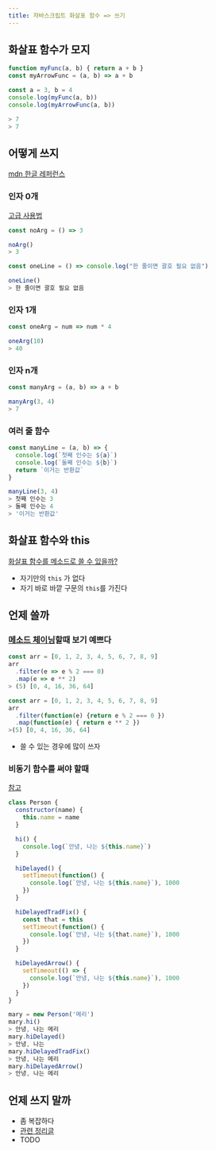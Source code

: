 ```yaml
---
title: 자바스크립트 화살표 함수 => 쓰기
---
```


## 화살표 함수가 모지

```js
function myFunc(a, b) { return a + b }
const myArrowFunc = (a, b) => a + b

const a = 3, b = 4
console.log(myFunc(a, b))
console.log(myArrowFunc(a, b))

> 7
> 7
```

## 어떻게 쓰지

[mdn 한글 레퍼런스](https://developer.mozilla.org/ko/docs/Web/JavaScript/Reference/Functions/Arrow_functions)


### 인자 0개

[고급 사용법](https://developer.mozilla.org/en-US/docs/Web/JavaScript/Reference/Functions/Arrow_functions#advanced_syntax)
```js
const noArg = () => 3

noArg()
> 3

const oneLine = () => console.log("한 줄이면 괄호 필요 없음")

oneLine()
> 한 줄이면 괄호 필요 없음
```

### 인자 1개
```js
const oneArg = num => num * 4

oneArg(10)
> 40
```

### 인자 n개

```js
const manyArg = (a, b) => a + b

manyArg(3, 4)
> 7
```

### 여러 줄 함수
```js
const manyLine = (a, b) => {
  console.log(`첫째 인수는 ${a}`)
  console.log(`둘째 인수는 ${b}`)
  return `이거는 반환값`
}

manyLine(3, 4)
> 첫째 인수는 3
> 둘째 인수는 4
> '이거는 반환값'
```

## 화살표 함수와 this

[화살표 함수를 메소드로 쓸 수 있을까?](https://developer.mozilla.org/en-US/docs/Web/JavaScript/Reference/Functions/Arrow_functions#arrow_functions_used_as_methods)

- 자기만의 `this` 가 없다
- 자기 바로 바깥 구문의 `this`를 가진다



## 언제 쓸까

### [메소드 체이닝](/posts/javascript/method_chain)할때 보기 예쁘다

```js
const arr = [0, 1, 2, 3, 4, 5, 6, 7, 8, 9]
arr
  .filter(e => e % 2 === 0)
  .map(e => e ** 2)
> (5) [0, 4, 16, 36, 64]
```

```js
const arr = [0, 1, 2, 3, 4, 5, 6, 7, 8, 9]
arr
  .filter(function(e) {return e % 2 === 0 })
  .map(function(e) { return e ** 2 })
>(5) [0, 4, 16, 36, 64]
```

- 쓸 수 있는 경우에 많이 쓰자

### 비동기 함수를 써야 할때

[참고](https://developer.mozilla.org/ko/docs/Web/API/setTimeout#this_%EB%AC%B8%EC%A0%9C)

```js
class Person {
  constructor(name) {
    this.name = name
  }

  hi() {
    console.log(`안녕, 나는 ${this.name}`)
  }

  hiDelayed() {
    setTimeout(function() {
      console.log(`안녕, 나는 ${this.name}`), 1000
    })
  }

  hiDelayedTradFix() {
    const that = this
    setTimeout(function() {
      console.log(`안녕, 나는 ${that.name}`), 1000
    })
  }

  hiDelayedArrow() {
    setTimeout(() => {
      console.log(`안녕, 나는 ${this.name}`), 1000
    })
  }
}

mary = new Person('메리')
mary.hi()
> 안녕, 나는 메리
mary.hiDelayed()
> 안녕, 나는
mary.hiDelayedTradFix()
> 안녕, 나는 메리
mary.hiDelayedArrow()
> 안녕, 나는 메리
```

## 언제 쓰지 말까

- 좀 복잡하다
- [관련 정리글](https://vmarchesin.medium.com/javascript-arrow-functions-and-closures-4e53aa30b774)
- TODO
<!--

- `constructor`
- `yield`
-
```js
const obj = {
    i: 10,
    a: () => console.log(this.i, this),
    b: function() { console.log(this.i, this) }
}

obj.a()
> undefined
> Window {0: global, window: Window, self: Window, document: document, name: '', location: Location, …}

obj.b()
> 10
> {i: 10, a: ƒ, b: ƒ}
```
-->